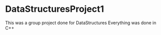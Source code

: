 # DataStructuresProject1
This was a group project done for DataStructures
Everything was done in C++

